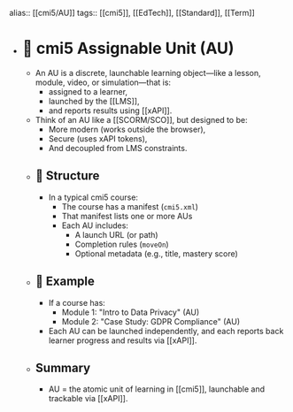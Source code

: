 alias:: [[cmi5/AU]]
tags:: [[cmi5]], [[EdTech]], [[Standard]], [[Term]]

- # 🧩 cmi5 Assignable Unit (AU)
  - An AU is a discrete, launchable learning object—like a lesson, module, video, or simulation—that is:
    - assigned to a learner,
    - launched by the [[LMS]],
    - and reports results using [[xAPI]].
  - Think of an AU like a [[SCORM/SCO]], but designed to be:
    - More modern (works outside the browser),
    - Secure (uses xAPI tokens),
    - And decoupled from LMS constraints.
  - ## 🧱 Structure
    - In a typical cmi5 course:
      - The course has a manifest (`cmi5.xml`)
      - That manifest lists one or more AUs
      - Each AU includes:
        - A launch URL (or path)
        - Completion rules (`moveOn`)
        - Optional metadata (e.g., title, mastery score)
  - ## 🔁 Example
    - If a course has:
      - Module 1: "Intro to Data Privacy" (AU)
      - Module 2: "Case Study: GDPR Compliance" (AU)
    - Each AU can be launched independently, and each reports back learner progress and results via [[xAPI]].
  - ## Summary
    - AU = the atomic unit of learning in [[cmi5]], launchable and trackable via [[xAPI]].